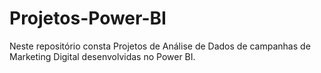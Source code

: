 # Projetos-Power-BI
Neste repositório consta Projetos de Análise de Dados de campanhas de Marketing Digital desenvolvidas no Power BI.
